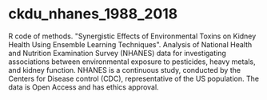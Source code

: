# ckdu_nhanes_1988_2018
R code of methods. "Synergistic Effects of Environmental Toxins on Kidney Health Using Ensemble Learning Techniques".
Analysis of National Health and Nutrition Examination Survey (NHANES) data for investigating associations between environmental exposure to pesticides, heavy metals, and kidney function. NHANES is a continuous study, conducted by the Centers for Disease control (CDC), representative of the US population. The data is Open Access and has ethics approval. 
